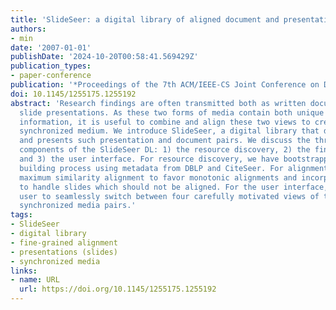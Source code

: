 ```yaml
---
title: 'SlideSeer: a digital library of aligned document and presentation pairs'
authors:
- min
date: '2007-01-01'
publishDate: '2024-10-20T00:58:41.569429Z'
publication_types:
- paper-conference
publication: '*Proceedings of the 7th ACM/IEEE-CS Joint Conference on Digital Libraries*'
doi: 10.1145/1255175.1255192
abstract: 'Research findings are often transmitted both as written documents and narrated
  slide presentations. As these two forms of media contain both unique and replicated
  information, it is useful to combine and align these two views to create a single
  synchronized medium. We introduce SlideSeer, a digital library that discovers, aligns
  and presents such presentation and document pairs. We discuss the three major system
  components of the SlideSeer DL: 1) the resource discovery, 2) the fine-grained alignment
  and 3) the user interface. For resource discovery, we have bootstrapped our collection
  building process using metadata from DBLP and CiteSeer. For alignment, we modify
  maximum similarity alignment to favor monotonic alignments and incorporate a classifier
  to handle slides which should not be aligned. For the user interface, we allow the
  user to seamlessly switch between four carefully motivated views of the resulting
  synchronized media pairs.'
tags:
- SlideSeer
- digital library
- fine-grained alignment
- presentations (slides)
- synchronized media
links:
- name: URL
  url: https://doi.org/10.1145/1255175.1255192
---
```


